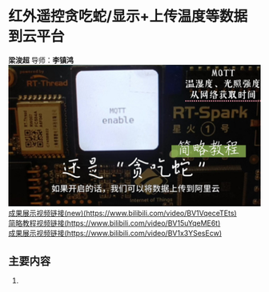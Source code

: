 # 红外遥控贪吃蛇/显示+上传温度等数据到云平台
**梁浚超** 导师：**李镇鸿**
![简略教程封面](/my_picture/简略教程封面.jpg)  
[成果展示视频链接(new)(https://www.bilibili.com/video/BV1VqeceTEts) ](https://www.bilibili.com/video/BV1VqeceTEts)  
[简略教程视频链接(https://www.bilibili.com/video/BV15uYqeME6t)](https://www.bilibili.com/video/BV15uYqeME6t)  
[成果展示视频链接(https://www.bilibili.com/video/BV1x3YSesEcw)](https://www.bilibili.com/video/BV1x3YSesEcw)  

## 主要内容
1. 